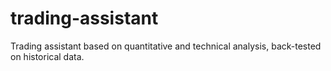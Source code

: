 # trading-assistant
Trading assistant based on quantitative and technical analysis, back-tested on historical data.

